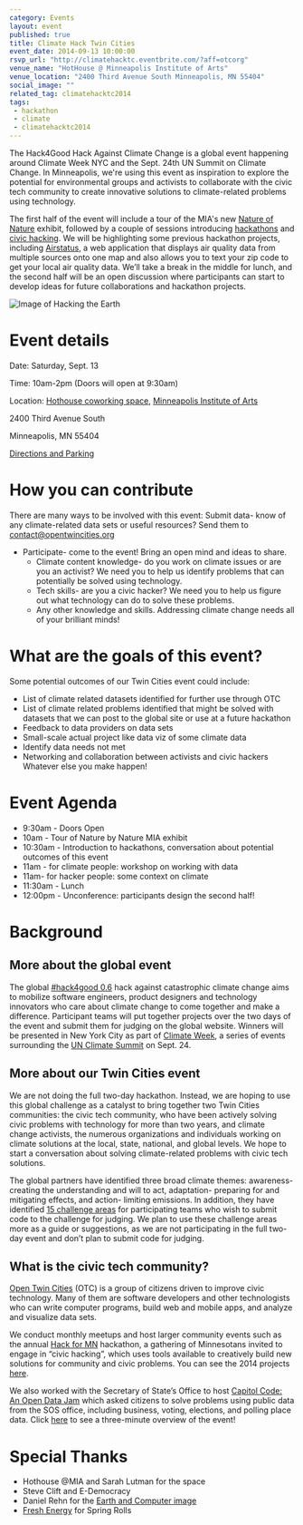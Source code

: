 ```yaml
---
category: Events
layout: event
published: true
title: Climate Hack Twin Cities
event_date: 2014-09-13 10:00:00
rsvp_url: "http://climatehacktc.eventbrite.com/?aff=otcorg"
venue_name: "HotHouse @ Minneapolis Institute of Arts"
venue_location: "2400 Third Avenue South Minneapolis, MN 55404"
social_image: ""
related_tag: climatehacktc2014
tags:
 - hackathon
 - climate
 - climatehacktc2014
---
```


The Hack4Good Hack Against Climate Change is a global event happening around Climate Week NYC and the Sept. 24th UN Summit on Climate Change. In Minneapolis, we're using this event as inspiration to explore the potential for environmental groups and activists to collaborate with the civic tech community to create innovative solutions to climate-related problems using technology.

The first half of the event will include a tour of the MIA's new [Nature of Nature](http://new.artsmia.org/exhibition/the-nature-of-nature/) exhibit, followed by a couple of sessions introducing [hackathons](http://en.wikipedia.org/wiki/Hackathon) and [civic hacking](http://hackforchange.org/about/faq/). We will be highlighting some previous hackathon projects, including [Airstatus](http://www.opentwincities.org/2014/07/16/hack-for-mn-2014-open-hack-projects/#airstatus), a web application that displays air quality data from multiple sources onto one map and also allows you to text your zip code to get your local air quality data. We’ll take a break in the middle for lunch, and the second half will be an open discussion where participants can start to develop ideas for future collaborations and hackathon projects.

![Image of Hacking the Earth](https://farm9.staticflickr.com/8226/8367388728_194db380fb_o.png)

# Event details

Date: Saturday, Sept. 13

Time: 10am-2pm (Doors will open at 9:30am)

Location: [Hothouse coworking space](http://www.artsjournal.com/speaker/2014/07/announcing-hothouse-exploring-new-ideas-in-co-working-with-the-minneapolis-institute-of-arts/), [Minneapolis Institute of Arts](http://new.artsmia.org/)

2400 Third Avenue South

Minneapolis, MN 55404

[Directions and Parking](http://new.artsmia.org/visit/directions-maps-and-parking/)

# How you can contribute

There are many ways to be involved with this event:
Submit data- know of any climate-related data sets or useful resources? Send them to <contact@opentwincities.org>

- Participate- come to the event! Bring an open mind and ideas to share.
  - Climate content knowledge- do you work on climate issues or are you an activist? We need you to help us identify problems that can potentially be solved using technology.
  - Tech skills- are you a civic hacker? We need you to help us figure out what technology can do to solve these problems.
  - Any other knowledge and skills. Addressing climate change needs all of your brilliant minds!

# What are the goals of this event?

Some potential outcomes of our Twin Cities event could include:

- List of climate related datasets identified for further use through OTC
- List of climate related problems identified that might be solved with datasets that we can post to the global site or use at a future hackathon
- Feedback to data providers on data sets
- Small-scale actual project like data viz of some climate data
- Identify data needs not met
- Networking and collaboration between activists and civic hackers
Whatever else you make happen!

# Event Agenda

- 9:30am - Doors Open
- 10am - Tour of Nature by Nature MIA exhibit
- 10:30am - Introduction to hackathons, conversation about potential outcomes of this event
- 11am - for climate people: workshop on working with data
- 11am- for hacker people: some context on climate
- 11:30am - Lunch
- 12:00pm - Unconference: participants design the second half!
 
# Background

## More about the global event

The global [#hack4good 0.6](http://hack4good.io/) hack against catastrophic climate change aims to mobilize software engineers, product designers and technology innovators who care about climate change to come together and make a difference. Participant teams will put together projects over the two days of the event and submit them for judging on the global website. Winners will be presented in New York City as part of [Climate Week](http://www.climateweeknyc.org/), a series of events surrounding the [UN Climate Summit](http://www.un.org/climatechange/summit/) on Sept. 24.

## More about our Twin Cities event

We are not doing the full two-day hackathon. Instead, we are hoping to use this global challenge as a catalyst to bring together two Twin Cities communities: the civic tech community, who have been actively solving civic problems with technology for more than two years, and climate change activists, the numerous organizations and individuals working on climate solutions at the local, state, national, and global levels. We hope to start a conversation about solving climate-related problems with civic tech solutions.

The global partners have identified three broad climate themes: awareness- creating the understanding and will to act, adaptation- preparing for and mitigating effects, and action- limiting emissions. In addition, they have identified [15 challenge areas](https://geekli.st/hackathon/hack4good-06?tab=ideas) for participating teams who wish to submit code to the challenge for judging. We plan to use these challenge areas more as a guide or suggestions, as we are not participating in the full two-day event and don’t plan to submit code for judging.

## What is the civic tech community?

[Open Twin Cities](/) (OTC) is a group of citizens driven to improve civic technology. Many of them are software developers and other technologists who can write computer programs, build web and mobile apps, and analyze and visualize data sets.

We conduct monthly meetups and host larger community events such as the annual [Hack for MN](http://hackformn.org/) hackathon, a gathering of Minnesotans invited to engage in “civic hacking”, which uses tools available to creatively build new solutions for community and civic problems. You can see the 2014 projects [here](http://hackformn.org/hack-for-mn-2014-open-hack-projects).

We also worked with the Secretary of State’s Office to host [Capitol Code: An Open Data Jam](http://capitolcode.mn.gov/) which asked citizens to solve problems using public data from the SOS office, including business, voting, elections, and polling place data. Click [here](http://capitolcode.mn.gov/) to see a three-minute overview of the event!

# Special Thanks

- Hothouse @MIA and Sarah Lutman for the space
- Steve Clift and E-Democracy
- Daniel Rehn for the [Earth and Computer image](https://www.flickr.com/photos/daniel-rehn/8367388728/in/photolist-bdrW8-dKp49U-95uYwS-ch8rR9-ftodF-4CffYr-ch8rFm-ch8rkL-ch8rrJ-ch8t25-ch8rfN-ch8rAy-8XTTDF-7uqLWu-ch8rLm-94dP6i-nRk2Sg-7CNLff-okWTTe-2Yh65v-7VAYq8-9j2fG8-8Vwi35-onrY8y-5Cxgfx-PhDf5-4SKHJh-7QkmP3-o6arvf-9c3Emx-dWJ8Fh-8JoDpy-Az2nB-6U6szE-o5VMz-drAqpo-o1Fzr-zcBay-bJb3s8-aqnuCS-c9RNrm-c8r8Fm-6c1ik6-4tdpCM-fttcb1-4sqe5d-4b3NBD-b6vRUX-dywiFP-2cT4Ug)
- [Fresh Energy](http://fresh-energy.org/) for Spring Rolls
